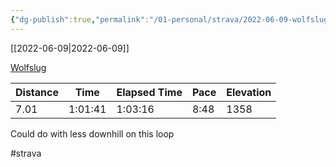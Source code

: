 ```yaml
---
{"dg-publish":true,"permalink":"/01-personal/strava/2022-06-09-wolfslug/"}
---
```



[[2022-06-09\|2022-06-09]]

[Wolfslug](https://www.strava.com/activities/7282936043)

| Distance | Time    | Elapsed Time | Pace | Elevation |
| -------- | ------- | ------------ | ---- | --------- |
| 7.01     | 1:01:41 | 1:03:16      | 8:48 | 1358      |


Could do with less downhill on this loop

#strava

